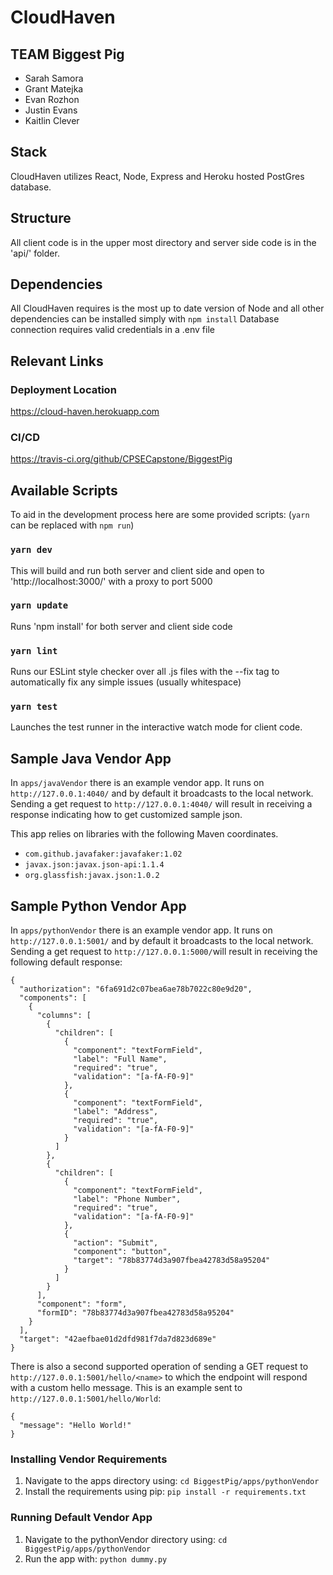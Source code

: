 #  CloudHaven
## TEAM Biggest Pig
- Sarah Samora
- Grant Matejka
- Evan Rozhon
- Justin Evans
- Kaitlin Clever

## Stack

CloudHaven utilizes React, Node, Express and Heroku hosted PostGres database.

## Structure

All client code is in the upper most directory and server side code is in the 'api/' folder.

## Dependencies

All CloudHaven requires is the most up to date version of Node and all other dependencies can be installed simply with `npm install`
Database connection requires valid credentials in a .env file

## Relevant Links

### Deployment Location
https://cloud-haven.herokuapp.com

### CI/CD
https://travis-ci.org/github/CPSECapstone/BiggestPig

## Available Scripts

To aid in the development process here are some provided scripts:
(`yarn` can be replaced with `npm run`)

### `yarn dev`

This will build and run both server and client side and open to 'http://localhost:3000/' with a proxy to port 5000

### `yarn update`

Runs 'npm install' for both server and client side code

### `yarn lint`

Runs our ESLint style checker over all .js files with the --fix tag to automatically fix any simple issues (usually whitespace)

### `yarn test`

Launches the test runner in the interactive watch mode for client code.

## Sample Java Vendor App
In `apps/javaVendor` there is an example vendor app. It runs on `http://127.0.0.1:4040/` and by default it broadcasts to the local network. Sending a get request to `http://127.0.0.1:4040/` will result in receiving a response indicating how to get customized sample json.
 
This app relies on libraries with the following Maven coordinates.
- `com.github.javafaker:javafaker:1.02`
- `javax.json:javax.json-api:1.1.4`
- `org.glassfish:javax.json:1.0.2`

## Sample Python Vendor App
In `apps/pythonVendor` there is an example vendor app. It runs on `http://127.0.0.1:5001/` and by default it broadcasts to the local network. Sending a get request to `http://127.0.0.1:5000/`will result in receiving the following default response: 
```
{
  "authorization": "6fa691d2c07bea6ae78b7022c80e9d20",
  "components": [
    {
      "columns": [
        {
          "children": [
            {
              "component": "textFormField",
              "label": "Full Name",
              "required": "true",
              "validation": "[a-fA-F0-9]"
            },
            {
              "component": "textFormField",
              "label": "Address",
              "required": "true",
              "validation": "[a-fA-F0-9]"
            }
          ]
        },
        {
          "children": [
            {
              "component": "textFormField",
              "label": "Phone Number",
              "required": "true",
              "validation": "[a-fA-F0-9]"
            },
            {
              "action": "Submit",
              "component": "button",
              "target": "78b83774d3a907fbea42783d58a95204"
            }
          ]
        }
      ],
      "component": "form",
      "formID": "78b83774d3a907fbea42783d58a95204"
    }
  ],
  "target": "42aefbae01d2dfd981f7da7d823d689e"
}
```
There is also a second supported operation of sending a GET request to `http://127.0.0.1:5001/hello/<name>` to which the endpoint will respond with a custom hello message. This is an example sent to `http://127.0.0.1:5001/hello/World`:
```
{
  "message": "Hello World!"
}
```
### Installing Vendor Requirements
1. Navigate to the apps directory using: `cd BiggestPig/apps/pythonVendor` 
2. Install the requirements using pip:  `pip install -r requirements.txt`

### Running Default Vendor App
1. Navigate to the pythonVendor directory using: `cd BiggestPig/apps/pythonVendor` 
2. Run the app with: `python dummy.py`
